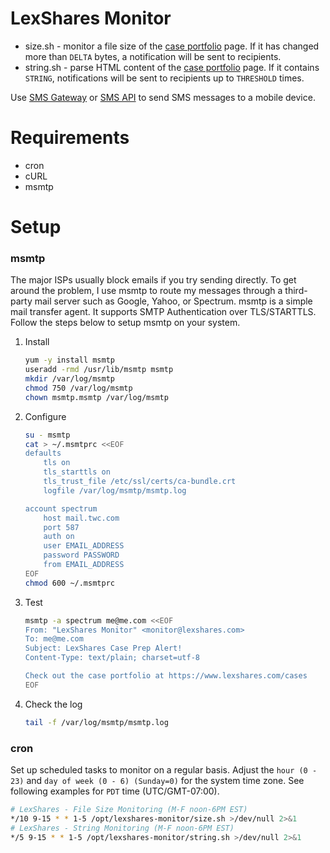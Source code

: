 # LexShares Monitor
* size.sh - monitor a file size of the [case portfolio](https://www.lexshares.com/cases) page. If it has changed more than `DELTA` bytes, a notification will be sent to recipients.
* string.sh - parse HTML content of the [case portfolio](https://www.lexshares.com/cases) page. If it contains `STRING`, notifications will be sent to recipients up to `THRESHOLD` times.

Use [SMS Gateway](https://en.wikipedia.org/wiki/SMS_gateway#Email_clients) or [SMS API](https://www.twilio.com/) to send SMS messages to a mobile device.

# Requirements
* cron
* cURL
* msmtp

# Setup
### msmtp
The major ISPs usually block emails if you try sending directly. To get around the problem, I use msmtp to route my messages through a third-party mail server such as Google, Yahoo, or Spectrum. msmtp is a simple mail transfer agent. It supports SMTP Authentication over TLS/STARTTLS. Follow the steps below to setup msmtp on your system.
1. Install
   ```bash
   yum -y install msmtp
   useradd -rmd /usr/lib/msmtp msmtp
   mkdir /var/log/msmtp
   chmod 750 /var/log/msmtp
   chown msmtp.msmtp /var/log/msmtp
   ```
1. Configure
   ```bash
   su - msmtp
   cat > ~/.msmtprc <<EOF
   defaults
       tls on
       tls_starttls on
       tls_trust_file /etc/ssl/certs/ca-bundle.crt
       logfile /var/log/msmtp/msmtp.log
   
   account spectrum
       host mail.twc.com
       port 587
       auth on
       user EMAIL_ADDRESS
       password PASSWORD
       from EMAIL_ADDRESS
   EOF
   chmod 600 ~/.msmtprc
   ```
1. Test
   ```bash
   msmtp -a spectrum me@me.com <<EOF
   From: "LexShares Monitor" <monitor@lexshares.com>
   To: me@me.com
   Subject: LexShares Case Prep Alert!
   Content-Type: text/plain; charset=utf-8
   
   Check out the case portfolio at https://www.lexshares.com/cases
   EOF
   ```
1. Check the log
   ```bash
   tail -f /var/log/msmtp/msmtp.log
   ```

### cron
Set up scheduled tasks to monitor on a regular basis. Adjust the `hour (0 - 23)` and `day of week (0 - 6) (Sunday=0)` for the system time zone. See following examples for `PDT` time (UTC/GMT-07:00).
```bash
# LexShares - File Size Monitoring (M-F noon-6PM EST)
*/10 9-15 * * 1-5 /opt/lexshares-monitor/size.sh >/dev/null 2>&1
# LexShares - String Monitoring (M-F noon-6PM EST)
*/5 9-15 * * 1-5 /opt/lexshares-monitor/string.sh >/dev/null 2>&1
```
